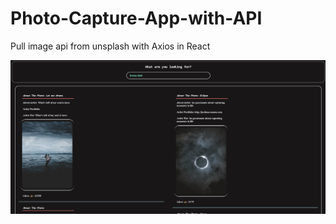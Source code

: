 # Photo-Capture-App-with-API
Pull image api from unsplash with Axios in React

<img src="./api-images/src/components/Axios-API.png" alt="project-images">
